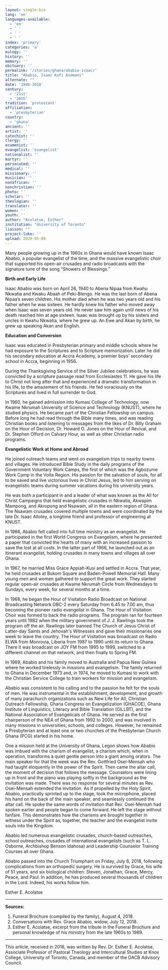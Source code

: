 ```yaml
---
layout: single-bio
lang: 'en'
languages-available:
  - 'en'
  - ' '
  - ' '
  - ' '
index: 'primary'
categories: 'a'
eulogy: ''
history: ''
memory: ''
obituary: ''
permalink: '/stories/ghana/ababio-isaac/'
title: "Ababio, Isaac Kofi Asomani"
alternate: ""
date: '1940-2018'
century:
  - '21st'
  - '20th'
tradition: 'protestant'
affiliation:
  - 'presbyterian'
country:
  - 'ghana'
ancient: ''
artist: ''
catechist: ''
clergy: ''
ecumenist: ''
evangelist: 'evangelist'
nationalist: ''
martyr: ''
persecuted: ''
medical: ''
missionary: ''
musician: ''
nonafrican: ''
nonchristian: ''
photo: ''
scholar: ''
theologian: ''
translator: ''
women: ''
youth: ''
author: "Acolatse, Esther"
institution: "University of Toronto"
liaison: ""
project-luke: ''
upload: 2020-05-09
---
```


Many people growing up in the 1960s in Ghana would have known Isaac Ababio, a popular evangelist of the time, and the massive evangelistic choir that supported his open-air crusades and radio broadcasts with the signature tune of the song “Showers of Blessings.”   

**Birth and Early Life**  

Isaac Ababio was born on April 26, 1940 to Abena Nipaa from Kwahu Nkwatia and Kwaku Abaah of Peki-Blengo. He was the last born of Abena Nipaa’s seven children. His mother died when he was two years old and his father when he was sixteen. He hardly knew his father who moved away when Isaac was seven years old. He never saw him again until news of his death reached him at age sixteen. Isaac was brought up by his sisters and uncles in Kwahu Nkwatia, where he grew up. An Ewe and Akan by birth, he grew up speaking Akan and English.   

**Education and Conversion**  

Isaac was educated in Presbyterian primary and middle schools where he had exposure to the Scriptures and to Scripture memorization. Later he did his secondary education at Accra Academy, a premier boys’ secondary school in Accra, beginning in 1956.   

During the Thanksgiving Service of the Silver Jubilee celebrations, he was convicted by a scripture passage read from Ecclesiastes 11. He gave his life to Christ not long after that and experienced a dramatic transformation in his life, to the amazement of his friends. He fed voraciously on the Scriptures and lived in full surrender to God.  

In 1960, he gained admission into Kumasi College of Technology, now Kwame Nkrumah University of Science and Technology (KNUST), where he studied physics. He became part of the Christian Fellowship on campus. Before long he had read through the Bible many times, and was reading Christian books and listening to messages from the likes of Dr. Billy Graham on the Hour of Decision, Dr. Howard O. Jones on the Hour of Revival, and Dr. Stephen Olford on Calvary Hour, as well as other Christian radio programs.  

**Evangelistic Work at Home and Abroad**  

He joined outreach teams and went on evangelism trips to nearby towns and villages. He introduced Bible Study in the daily programs of the Government Voluntary Work Camps, the first of which was the Agbozume Work Camp in the Volta Region. His passion for the salvation of souls, for all to be saved and live victorious lives in Christ Jesus, led to him serving on evangelistic teams during summer vacations during his university years.  

He was both a participant in and a leader of what was known as the All for Christ Campaigns that held evangelistic crusades in Nkwatia, Akwapim Mampong, and Akropong and Nsawam, all in the eastern region of Ghana. The Nsawam crusades covered multiple towns and were coordinated by the late Dr. Isaac Allotey, a longtime friend and professor of engineering at KNUST.   

In 1966, Ababio felt called into full time ministry as an evangelist. He participated in the first World Congress on Evangelism, where he presented a paper that convicted the hearts of many with an increased passion to save the lost at all costs. In the latter part of 1966, he launched out as an itinerant evangelist, holding crusades in many towns and villages all over Ghana.  

In 1967, he married Miss Grace Appiah-Kusi and settled in Accra. That year, he held crusades at Bukom Square and Baden-Powell Memorial Hall. Many young men and women gathered to support the great work. They started regular open-air crusades at Kwame Nkrumah Circle from Wednesdays to Sundays, every week, for several months at a time.  

In 1968, he began the Hour of Visitation Radio Broadcast on National Broadcasting Network GBC-2 every Saturday from 6.45 to 7.00 am, thus becoming the pioneer radio evangelist in Ghana. The Hour of Visitation Choir was formed to back the radio programs. The program ran for fourteen years until 1982 when the military government of J. J. Rawlings took the program off the air. Rawlings later banned The Church of Jesus Christ of Latter-day Saints and Jehovah's Witnesses and gave their missionaries one week to leave the country. The Hour of Visitation was broadcast on Radio ELWA from Monrovia, Liberia from 1987 to 1990 until its return to Ghana. There it was broadcast on JOY FM from 1995 to 1999, switched to a different channel on that network, and then finally to Spring FM.  

In 1969, Ababio and his family moved to Australia and Papua New Guinea where he worked tirelessly in missions and evangelism. The family returned to Ghana in December 1973 and, in 1974, he moved to Kumasi to work with the Christian Service College to train workers for mission and evangelism.  

Ababio was consistent to his calling and to the passion he felt for the souls of men. He was instrumental in the establishment, development, and growth of many parachurch organizations such as New Life for All, Christian Outreach Fellowship, Ghana Congress on Evangelization (GHACOE), Ghana Institute of Linguistics, Literacy and Bible Translation (GILLBT), and the National Association of Evangelicals of Ghana. He served as the first chairperson of the NEA of Ghana from 1992 to 2000, and was involved in many missions in universities, schools, and colleges. However, he remained a Presbyterian and at least one or two churches of the Presbyterian Church Ghana (PCG) started in his home.  

One a mission held at the University of Ghana, Legon shows how Ababio was imbued with the charism of evangelist, a charism which, when in operation, transforms a quiet gentle person into a giant among orators. The main speaker for that the week was the Rev. Gottfried Osei-Mensah who had taught eloquently in the power of the Spirit. Then came the altar call, the moment of decision that follows the message. Counselors were lining up in front and the piano was playing softly in the background as the invitation was made. There was no response for several minutes as Rev. Osei-Mensah extended the invitation. As if propelled by the Holy Spirit, Ababio, practically sprinted up to the stage, took the microphone, placed his hand on the back of the main speaker, and seamlessly continued the altar call. He spoke the same words of invitation that Rev. Osei-Mensah had spoken earlier and people began to come forward. He left the stage without fanfare. This demonstrates how the charisms are brought together in witness under the Spirit as, together, the teacher and the evangelist invite souls into the Kingdom.   

Ababio led numerous evangelistic crusades, church-based outreaches, school outreaches, crusades of international evangelists (such as T. L. Osborne, Archbishop Benson Idahosa) and Leadership Counselor Training Courses all over Ghana.  

Ababio passed into the Church Triumphant on Friday, July 6, 2018, following complications from an orthopedic surgery. He is survived by Grace, his wife of 51 years, and six biological children: Steven, Jonathan, Grace, Mercy, Peace, and Paul. In addition, he has produced several thousands of children in the Lord. Indeed, his works follow him.  

Esther E. Acolatse

---

**Sources:**

1.	Funeral Brochure (compiled by the family), August 4, 2018.
2.	Conversations with Rev. Grace Ababio, widow, July 12, 2018.
3.	Esther E. Acolatse, excerpt from the tribute in the Funeral Brochure and personal knowledge of his ministry from the late 1960s to 1989.

---

This article, received in 2018, was written by Rev. Dr. Esther E. Acolatse, Associate Professor of Pastoral Theology and Intercultural Studies at Knox College, University of Toronto, Canada, and member of the DACB Advisory Council.
